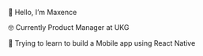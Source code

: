 👋 Hello, I’m Maxence

🤓 Currently Product Manager at UKG

🚀 Trying to learn to build a Mobile app using React Native

<!---
mlefort3/mlefort3 is a ✨ special ✨ repository because its `README.md` (this file) appears on your GitHub profile.
You can click the Preview link to take a look at your changes.
--->

